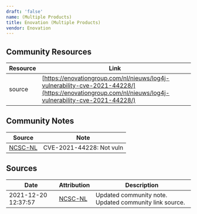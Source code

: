 ```yaml
---
draft: 'false'
name: (Multiple Products)
title: Enovation (Multiple Products)
vendor: Enovation
---
```



## Community Resources
| Resource | Link |
| --- | --- |
| source | [https://enovationgroup.com/nl/nieuws/log4j-vulnerability-cve-2021-44228/](https://enovationgroup.com/nl/nieuws/log4j-vulnerability-cve-2021-44228/) |

## Community Notes
| Source | Note |
| --- | --- |
| [NCSC-NL](https://github.com/NCSC-NL/log4shell/blob/main/software/README.md) | CVE-2021-44228: Not vuln </ul> |

## Sources
| Date | Attribution | Description |
| --- | --- | --- |
| 2021-12-20 12:37:57 | [NCSC-NL](https://github.com/NCSC-NL/log4shell/blob/main/software/README.md) | Updated community note. Updated community link source.  |
